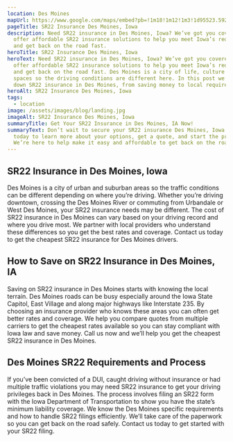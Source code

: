 ```yaml
---
location: Des Moines
mapUrl: https://www.google.com/maps/embed?pb=!1m18!1m12!1m3!1d95523.59271182308!2d-93.6890876425168!3d41.56681466389116!2m3!1f0!2f0!3f0!3m2!1i1024!2i768!4f13.1!3m3!1m2!1s0x87ee99a4c1611ee7%3A0x710028512691e4b2!2sDes%20Moines%2C%20IA%2C%20USA!5e0!3m2!1sen!2sca!4v1725817812637!5m2!1sen!2sca
pageTitle: SR22 Insurance Des Moines, Iowa
description: Need SR22 insurance in Des Moines, Iowa? We’ve got you covered! We
  offer affordable SR22 insurance solutions to help you meet Iowa’s requirements
  and get back on the road fast.
heroTitle: SR22 Insurance Des Moines, Iowa
heroText: Need SR22 insurance in Des Moines, Iowa? We’ve got you covered! We
  offer affordable SR22 insurance solutions to help you meet Iowa’s requirements
  and get back on the road fast. Des Moines is a city of life, culture and green
  spaces so the driving conditions are different here. In this post we’ll break
  down SR22 insurance in Des Moines, from saving money to local requirements.
heroAlt: SR22 Insurance Des Moines, Iowa
tags:
  - location
image: /assets/images/blog/landing.jpg
imageAlt: SR22 Insurance Des Moines, Iowa
summaryTitle: Get Your SR22 Insurance in Des Moines, IA Now!
summaryText: Don’t wait to secure your SR22 insurance Des Moines, Iowa. Call us
  today to learn more about your options, get a quote, and start the process.
  We’re here to help make it easy and affordable to get back on the road!
---
```

## SR22 Insurance in Des Moines, Iowa

Des Moines is a city of urban and suburban areas so the traffic conditions can be different depending on where you’re driving. Whether you’re driving downtown, crossing the Des Moines River or commuting from Urbandale or West Des Moines, your SR22 insurance needs may be different. The cost of SR22 insurance in Des Moines can vary based on your driving record and where you drive most. We partner with local providers who understand these differences so you get the best rates and coverage. Contact us today to get the cheapest SR22 insurance for Des Moines drivers.

## How to Save on SR22 Insurance in Des Moines, IA

Saving on SR22 insurance in Des Moines starts with knowing the local terrain. Des Moines roads can be busy especially around the Iowa State Capitol, East Village and along major highways like Interstate 235. By choosing an insurance provider who knows these areas you can often get better rates and coverage. We help you compare quotes from multiple carriers to get the cheapest rates available so you can stay compliant with Iowa law and save money. Call us now and we’ll help you get the cheapest SR22 insurance in Des Moines.

## Des Moines SR22 Requirements and Process

If you’ve been convicted of a DUI, caught driving without insurance or had multiple traffic violations you may need SR22 insurance to get your driving privileges back in Des Moines. The process involves filing an SR22 form with the Iowa Department of Transportation to show you have the state’s minimum liability coverage. We know the Des Moines specific requirements and how to handle SR22 filings efficiently. We’ll take care of the paperwork so you can get back on the road safely. Contact us today to get started with your SR22 filing.
